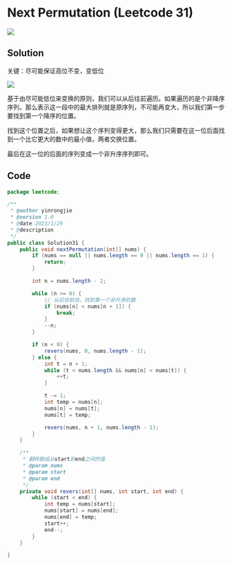 # Next Permutation (Leetcode 31)

![](https://yin-typora.oss-cn-beijing.aliyuncs.com/idea/2023-01-29-mMDilE.png)

## Solution
关键：尽可能保证高位不变，变低位

![](https://yin-typora.oss-cn-beijing.aliyuncs.com/idea/2023-01-29-5ZzciL.png)


基于由尽可能低位来变换的原则，我们可以从后往前遍历。如果遍历的是个非降序序列，那么表示这一段中的最大排列就是原序列，不可能再变大，所以我们第一步要找到第一个降序的位置。

找到这个位置之后，如果想让这个序列变得更大，那么我们只需要在这一位后面找到一个比它更大的数中的最小值，两者交换位置。

最后在这一位的后面的序列变成一个非升序序列即可。

## Code
```java
package leetcode;

/**
 * @author yinrongjie
 * @version 1.0
 * @date 2023/1/29
 * @description
 */
public class Solution31 {
    public void nextPermutation(int[] nums) {
        if (nums == null || nums.length == 0 || nums.length == 1) {
            return;
        }

        int n = nums.length - 2;

        while (n >= 0) {
            // 从后往前找，找到第一个非升序的数
            if (nums[n] < nums[n + 1]) {
                break;
            }
            --n;
        }

        if (n < 0) {
            revers(nums, 0, nums.length - 1);
        } else {
            int t = n + 1;
            while (t < nums.length && nums[n] < nums[t]) {
                ++t;
            }

            t -= 1;
            int temp = nums[n];
            nums[n] = nums[t];
            nums[t] = temp;

            revers(nums, n + 1, nums.length - 1);
        }
    }

    /**
     * 翻转数组从start到end之间的值
     * @param nums
     * @param start
     * @param end
     */
    private void revers(int[] nums, int start, int end) {
        while (start < end) {
            int temp = nums[start];
            nums[start] = nums[end];
            nums[end] = temp;
            start++;
            end--;
        }
    }

}

```